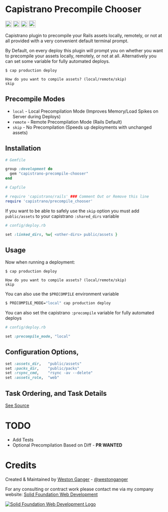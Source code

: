 # Capistrano Precompile Chooser

<a href="https://badge.fury.io/rb/capistrano-precompile-chooser" target="_blank"><img height="21" style='border:0px;height:21px;' border='0' src="https://badge.fury.io/rb/capistrano-precompile-chooser.svg" alt="Gem Version"></a>
<a href='https://travis-ci.org/westonganger/capistrano-precompile-chooser' target='_blank'><img height='21' style='border:0px;height:21px;' src='https://travis-ci.org/westonganger/capistrano-precompile-chooser.svg?branch=master' border='0' alt='Build Status'></a>
<a href='https://rubygems.org/gems/capistrano-precompile-chooser' target='_blank'><img height='21' style='border:0px;height:21px;' src='https://ruby-gem-downloads-badge.herokuapp.com/capistrano-precompile-chooser?label=rubygems&type=total&total_label=downloads&color=brightgreen' border='0' alt='RubyGems Downloads' /></a>
<a href='https://ko-fi.com/A5071NK' target='_blank'><img height='22' style='border:0px;height:22px;' src='https://az743702.vo.msecnd.net/cdn/kofi1.png?v=a' border='0' alt='Buy Me a Coffee'></a>

Capistrano plugin to precompile your Rails assets locally, remotely, or not at all provided with a very convenient default terminal prompt.

By Default, on every deploy this plugin will prompt you on whether you want to precompile your assets locally, remotely, or not at all. Alternatively you can set some variable for fully automated deploys.

```
$ cap production deploy

How do you want to compile assets? (local/remote/skip)
skip
```

## Precompile Modes

- `local` - Local Precompilation Mode (Improves Memory/Load Spikes on Server during Deploys)
- `remote` - Remote Precompilation Mode (Rails Default)
- `skip` - No Precompilation (Speeds up deployments with unchanged assets)

## Installation

```ruby
# Gemfile

group :development do
  gem "capistrano-precompile-chooser"
end
```

```ruby
# Capfile

# require 'capistrano/rails' ### Comment Out or Remove this line
require 'capistrano/precompile_chooser'
```

If you want to be able to safely use the `skip` option you must add `public/assets` to your capistrano `:shared_dirs` variable

```ruby
# config/deploy.rb

set :linked_dirs, %w{ <other-dirs> public/assets }
```

## Usage

Now when running a deployment:

```
$ cap production deploy

How do you want to compile assets? (local/remote/skip)
skip
```

You can also use the `$PRECOMPILE` environment variable

```bash
$ PRECOMPILE_MODE="local" cap production deploy
```

You can also set the capistrano `:precompile` variable for fully automated deploys

```ruby
# config/deploy.rb

set :precompile_mode, "local"
```

## Configuration Options, 
```ruby
set :assets_dir,   "public/assets"
set :packs_dir,    "public/packs"
set :rsync_cmd,    "rsync -av --delete"
set :assets_role,  "web"
```

## Task Ordering, and Task Details

<a href="https://github.com/westonganger/capistrano-precompile-chooser/blob/master/lib/capistrano/precompile_chooser.rb">See Source</a>

# TODO

- Add Tests
- Optional Precompilation Based on Diff - **PR WANTED**

# Credits

Created & Maintained by [Weston Ganger](https://westonganger.com) - [@westonganger](https://github.com/westonganger)

For any consulting or contract work please contact me via my company website: [Solid Foundation Web Development](https://solidfoundationwebdev.com)

[![Solid Foundation Web Development Logo](https://solidfoundationwebdev.com/logo-sm.png)](https://solidfoundationwebdev.com)

